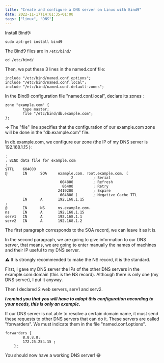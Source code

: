 ```yaml
---
title: "Create and configure a DNS server on Linux with Bind9"
date: 2022-11-17T14:01:35+01:00
tags: ["linux", "DNS"]
---
```


Install Bind9:

`sudo apt-get install bind9`

The Bind9 files are in `/etc/bind/`

```
cd /etc/bind/ 

```

Then, we put these 3 lines in the named.conf file:

```
include "/etc/bind/named.conf.options";
include "/etc/bind/named.conf.local";
include "/etc/bind/named.conf.default-zones";
```
In the Bind9 configuration file "named.conf.local", declare its zones :

```
zone "example.com" {
        type master;
        file "/etc/bind/db.example.com";
};
```
→ The "file" line specifies that the configuration of our example.com zone will be done in the "db.example.com" file.

In db.example.com, we configure our zone (the IP of my DNS server is 192.168.1.15 ):

```
;
; BIND data file for example.com
;
$TTL    604800
@       IN      SOA     example.com. root.example.com. (
                              2         ; Serial
                         604800         ; Refresh
                          86400         ; Retry
                        2419200         ; Expire
                         604800 )       ; Negative Cache TTL
        IN      A       192.168.1.15
;
@       IN      NS      ns.example.com.
ns      IN      A       192.168.1.15
serv1   IN      A       192.168.1.1
serv2   IN      A       192.168.1.2
```

The first paragraph corresponds to the SOA record, we can leave it as it is.

In the second paragraph, we are going to give information to our DNS server, that means, we are going to enter manually the names of machines and their IP useful to my DNS server.  

⚠ It is strongly recommended to make the NS record, it is the standard.

First, I gave my DNS server the IPs of the other DNS servers in the example.com domain (this is the NS record). Although there is only one (my DNS server), I put it anyway.   

Then I declared 2 web servers, serv1 and serv2.

***I remind you that you will have to adapt this configuration according to your needs, this is only an example.***

If our DNS server is not able to resolve a certain domain name, it must send these requests to other DNS servers that can do it. These servers are called "forwarders". We must indicate them in the file "named.conf.options". 


```
forwarders {
        8.8.8.8;
        172.25.254.15 ;
    };
```
You should now have a working DNS server! 😁